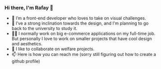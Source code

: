 ### Hi there, I'm Rafay 👋

- 🧑 I’m a front-end developer who loves to take on visual challenges.
- 🌱 I’ve a strong inclination towards the design, and I'm planning to go back to the university to study it.
- 👨‍💻 I normally work on big e-commerce applications on my full-time job. But personally I love to work on smaller projects that have cool design and aesthetics.
- 👯 I like to collaborate on welfare projects.
- 📫 Here is how you can reach me (sorry still figuring out how to create a github profile)

